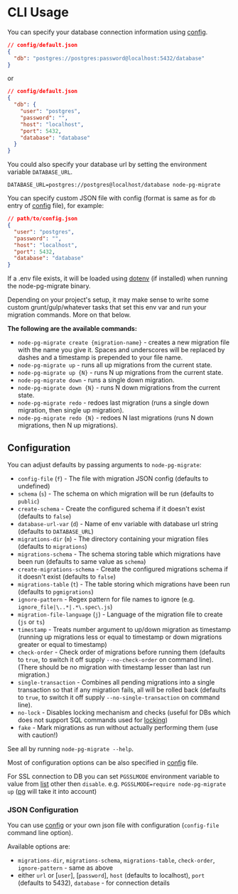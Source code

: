# CLI Usage

You can specify your database connection information using [config](https://www.npmjs.com/package/config).

```json
// config/default.json
{
  "db": "postgres://postgres:password@localhost:5432/database"
}
```

or

```json
// config/default.json
{
  "db": {
    "user": "postgres",
    "password": "",
    "host": "localhost",
    "port": 5432,
    "database": "database"
  }
}
```

You could also specify your database url by setting the environment variable `DATABASE_URL`.

```
DATABASE_URL=postgres://postgres@localhost/database node-pg-migrate
```

You can specify custom JSON file with config (format is same as for `db` entry of [config](https://www.npmjs.com/package/config) file), for example:

```json
// path/to/config.json
{
  "user": "postgres",
  "password": "",
  "host": "localhost",
  "port": 5432,
  "database": "database"
}
```

If a .env file exists, it will be loaded using [dotenv](https://www.npmjs.com/package/dotenv) (if installed) when running the node-pg-migrate binary.

Depending on your project's setup, it may make sense to write some custom grunt/gulp/whatever tasks that set this env var and run your migration commands. More on that below.

**The following are the available commands:**

- `node-pg-migrate create {migration-name}` - creates a new migration file with the name you give it. Spaces and underscores will be replaced by dashes and a timestamp is prepended to your file name.
- `node-pg-migrate up` - runs all up migrations from the current state.
- `node-pg-migrate up {N}` - runs N up migrations from the current state.
- `node-pg-migrate down` - runs a single down migration.
- `node-pg-migrate down {N}` - runs N down migrations from the current state.
- `node-pg-migrate redo` - redoes last migration (runs a single down migration, then single up migration).
- `node-pg-migrate redo {N}` - redoes N last migrations (runs N down migrations, then N up migrations).

## Configuration

You can adjust defaults by passing arguments to `node-pg-migrate`:

- `config-file` (`f`) - The file with migration JSON config (defaults to undefined)
- `schema` (`s`) - The schema on which migration will be run (defaults to `public`)
- `create-schema` - Create the configured schema if it doesn't exist (defaults to `false`)
- `database-url-var` (`d`) - Name of env variable with database url string (defaults to `DATABASE_URL`)
- `migrations-dir` (`m`) - The directory containing your migration files (defaults to `migrations`)
- `migrations-schema` - The schema storing table which migrations have been run (defaults to same value as `schema`)
- `create-migrations-schema` - Create the configured migrations schema if it doesn't exist (defaults to `false`)
- `migrations-table` (`t`) - The table storing which migrations have been run (defaults to `pgmigrations`)
- `ignore-pattern` - Regex pattern for file names to ignore (e.g. `ignore_file|\..*|.*\.spec\.js`)
- `migration-file-language` (`j`) - Language of the migration file to create (`js` or `ts`)
- `timestamp` - Treats number argument to up/down migration as timestamp (running up migrations less or equal to timestamp or down migrations greater or equal to timestamp)
- `check-order` - Check order of migrations before running them (defaults to `true`, to switch it off supply `--no-check-order` on command line).
  (There should be no migration with timestamp lesser than last run migration.)
- `single-transaction` - Combines all pending migrations into a single transaction so that if any migration fails, all will be rolled back (defaults to `true`, to switch it off supply `--no-single-transaction` on command line).
- `no-lock` - Disables locking mechanism and checks (useful for DBs which does not support SQL commands used for [locking](migrations.md#locking))
- `fake` - Mark migrations as run without actually performing them (use with caution!)

See all by running `node-pg-migrate --help`.

Most of configuration options can be also specified in [config](https://www.npmjs.com/package/config) file.

For SSL connection to DB you can set `PGSSLMODE` environment variable to value from [list](https://www.postgresql.org/docs/current/static/libpq-connect.html#LIBPQ-CONNECT-SSLMODE) other then `disable`.
e.g. `PGSSLMODE=require node-pg-migrate up` ([pg](https://github.com/brianc/node-postgres/blob/master/CHANGELOG.md#v260) will take it into account)

### JSON Configuration

You can use [config](https://www.npmjs.com/package/config) or your own json file with configuration (`config-file` command line option).

Available options are:

- `migrations-dir`, `migrations-schema`, `migrations-table`, `check-order`, `ignore-pattern` - same as above
- either `url` or [`user`], [`password`], `host` (defaults to localhost), `port` (defaults to 5432), `database` - for connection details
